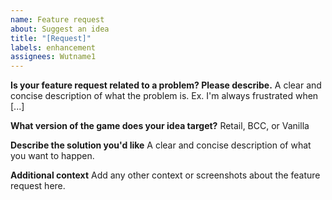 ```yaml
---
name: Feature request
about: Suggest an idea
title: "[Request]"
labels: enhancement
assignees: Wutname1
---
```


**Is your feature request related to a problem? Please describe.**
A clear and concise description of what the problem is. Ex. I'm always frustrated when [...]

**What version of the game does your idea target?**
Retail, BCC, or Vanilla

**Describe the solution you'd like**
A clear and concise description of what you want to happen.

**Additional context**
Add any other context or screenshots about the feature request here.
